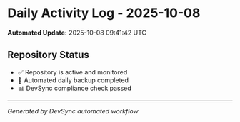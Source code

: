 # Daily Activity Log - 2025-10-08

**Automated Update:** 2025-10-08 09:41:42 UTC

## Repository Status
- ✅ Repository is active and monitored
- 🔄 Automated daily backup completed
- 📊 DevSync compliance check passed

---
*Generated by DevSync automated workflow*
